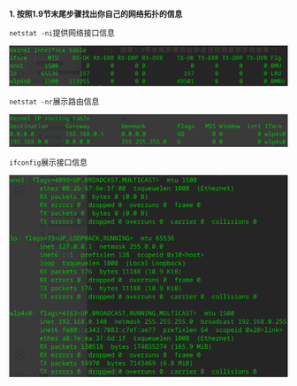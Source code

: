**1. 按照1.9节末尾步骤找出你自己的网络拓扑的信息**

`netstat -ni`提供网络接口信息

![netstat](./netstat_ni.png)

`netstat -nr`展示路由信息

![netstat](./netstat_nr.png)

`ifconfig`展示接口信息

![ifconfig](./ifconfig.png)
